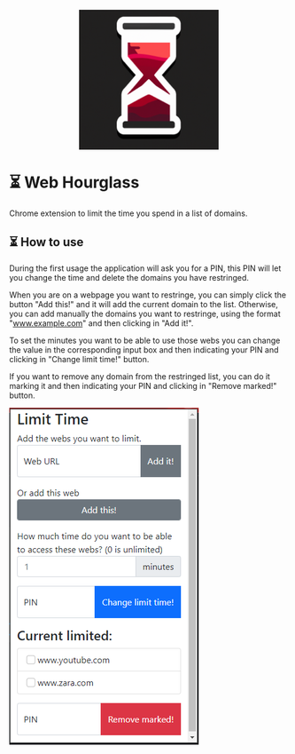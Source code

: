 <img src="./images/hourglass.png" alt="icon" style="display: block;
  margin-left: auto;
  margin-right: auto;
  width: 50%;"/>

# ⏳ Web Hourglass

Chrome extension to limit the time you spend in a list of domains.

## ⏳ How to use

During the first usage the application will ask you for a PIN, this PIN will let you change the time and delete the domains you have restringed.

When you are on a webpage you want to restringe, you can simply click the button "Add this!" and it will add the current domain to the list. Otherwise, you can add manually the domains you want to restringe, using the format "www.example.com" and then clicking in "Add it!".

To set the minutes you want to be able to use those webs you can change the value in the corresponding input box and then indicating your PIN and clicking in "Change limit time!" button.

If you want to remove any domain from the restringed list, you can do it marking it and then indicating your PIN and clicking in "Remove marked!" button.

![dashboard](./images/screenshots/dashboard.png)